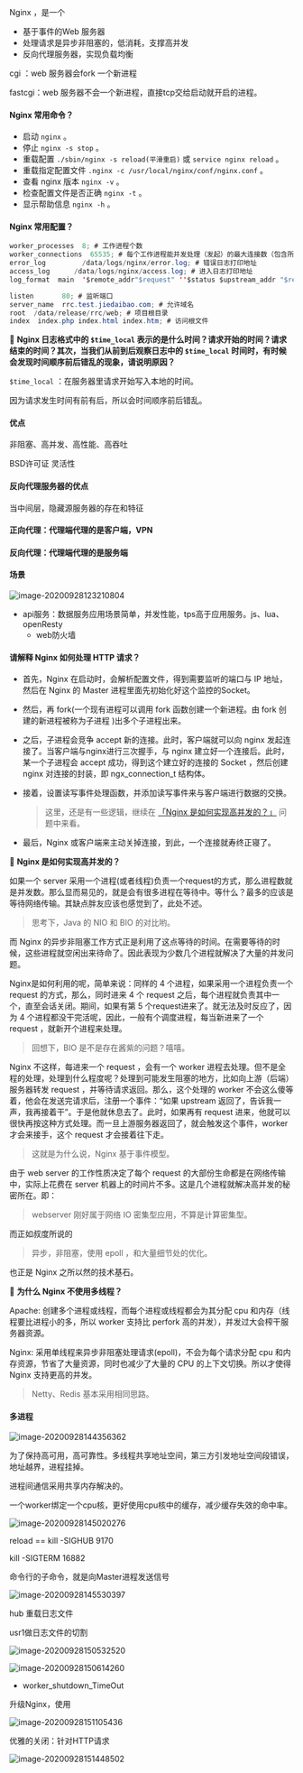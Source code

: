 Nginx ，是一个 

- 基于事件的Web 服务器
- 处理请求是异步非阻塞的，低消耗，支撑高并发
- 反向代理服务器，实现负载均衡

cgi ：web 服务器会fork 一个新进程

fastcgi：web 服务器不会一个新进程，直接tcp交给启动就开启的进程。

#### Nginx 常用命令？

- 启动 `nginx` 。
- 停止 `nginx -s stop`  。
- 重载配置 `./sbin/nginx -s reload(平滑重启)` 或 `service nginx reload` 。
- 重载指定配置文件 `.nginx -c /usr/local/nginx/conf/nginx.conf` 。
- 查看 nginx 版本 `nginx -v` 。
- 检查配置文件是否正确 `nginx -t` 。
- 显示帮助信息 `nginx -h` 。

#### Nginx 常用配置？

```java
worker_processes  8; # 工作进程个数
worker_connections  65535; # 每个工作进程能并发处理（发起）的最大连接数（包含所有连接数）
error_log         /data/logs/nginx/error.log; # 错误日志打印地址
access_log      /data/logs/nginx/access.log; # 进入日志打印地址
log_format  main  '$remote_addr"$request" ''$status $upstream_addr "$request_time"'; # 进入日志格式

listen       80; # 监听端口
server_name  rrc.test.jiedaibao.com; # 允许域名
root  /data/release/rrc/web; # 项目根目录
index  index.php index.html index.htm; # 访问根文件
```

🦅 **Nginx 日志格式中的 `$time_local` 表示的是什么时间？请求开始的时间？请求结束的时间？其次，当我们从前到后观察日志中的 `$time_local` 时间时，有时候会发现时间顺序前后错乱的现象，请说明原因？**

`$time_local` ：在服务器里请求开始写入本地的时间。

因为请求发生时间有前有后，所以会时间顺序前后错乱。

#### 优点

非阻塞、高并发、高性能、高吞吐

BSD许可证 灵活性

#### **反向代理服务器**的优点

当中间层，隐藏源服务器的存在和特征

#### 正向代理：代理端代理的是客户端，VPN

#### 反向代理：代理端代理的是服务端

#### 场景

![image-20200928123210804](https://gitee.com//chenchong0817/picture/raw/master/Aaron/20200928123220.png)

- api服务：数据服务应用场景简单，并发性能，tps高于应用服务。js、lua、openResty
  - web防火墙

#### 请解释 Nginx 如何处理 HTTP 请求？

- 首先，Nginx 在启动时，会解析配置文件，得到需要监听的端口与 IP 地址，然后在 Nginx 的 Master 进程里面先初始化好这个监控的Socket。

- 然后，再 fork(一个现有进程可以调用 fork 函数创建一个新进程。由 fork 创建的新进程被称为子进程 )出多个子进程出来。

- 之后，子进程会竞争 accept 新的连接。此时，客户端就可以向 nginx 发起连接了。当客户端与nginx进行三次握手，与 nginx 建立好一个连接后。此时，某一个子进程会 accept 成功，得到这个建立好的连接的 Socket ，然后创建 nginx 对连接的封装，即 ngx_connection_t 结构体。

- 接着，设置读写事件处理函数，并添加读写事件来与客户端进行数据的交换。

  > 这里，还是有一些逻辑，继续在 [「Nginx 是如何实现高并发的？」](http://svip.iocoder.cn/Nginx/Interview/#) 问题中来看。

- 最后，Nginx 或客户端来主动关掉连接，到此，一个连接就寿终正寝了。

🦅 **Nginx 是如何实现高并发的？**

如果一个 server 采用一个进程(或者线程)负责一个request的方式，那么进程数就是并发数。那么显而易见的，就是会有很多进程在等待中。等什么？最多的应该是等待网络传输。其缺点胖友应该也感觉到了，此处不述。

> 思考下，Java 的 NIO 和 BIO 的对比哟。

而 Nginx 的异步非阻塞工作方式正是利用了这点等待的时间。在需要等待的时候，这些进程就空闲出来待命了。因此表现为少数几个进程就解决了大量的并发问题。

Nginx是如何利用的呢，简单来说：同样的 4 个进程，如果采用一个进程负责一个 request 的方式，那么，同时进来 4 个 request 之后，每个进程就负责其中一个，直至会话关闭。期间，如果有第 5 个request进来了。就无法及时反应了，因为 4 个进程都没干完活呢，因此，一般有个调度进程，每当新进来了一个 request ，就新开个进程来处理。

> 回想下，BIO 是不是存在酱紫的问题？嘻嘻。

Nginx 不这样，每进来一个 request ，会有一个 worker 进程去处理。但不是全程的处理，处理到什么程度呢？处理到可能发生阻塞的地方，比如向上游（后端）服务器转发 request ，并等待请求返回。那么，这个处理的 worker 不会这么傻等着，他会在发送完请求后，注册一个事件：“如果 upstream 返回了，告诉我一声，我再接着干”。于是他就休息去了。此时，如果再有 request 进来，他就可以很快再按这种方式处理。而一旦上游服务器返回了，就会触发这个事件，worker 才会来接手，这个 request 才会接着往下走。

> 这就是为什么说，Nginx 基于事件模型。

由于 web server 的工作性质决定了每个 request 的大部份生命都是在网络传输中，实际上花费在 server 机器上的时间片不多。这是几个进程就解决高并发的秘密所在。即：

> webserver 刚好属于网络 IO 密集型应用，不算是计算密集型。

而正如叔度所说的

> 异步，非阻塞，使用 epoll ，和大量细节处的优化。

也正是 Nginx 之所以然的技术基石。

🦅 **为什么 Nginx 不使用多线程？**

Apache: 创建多个进程或线程，而每个进程或线程都会为其分配 cpu 和内存（线程要比进程小的多，所以 worker 支持比 perfork 高的并发），并发过大会榨干服务器资源。

Nginx: 采用单线程来异步非阻塞处理请求(epoll)，不会为每个请求分配 cpu 和内存资源，节省了大量资源，同时也减少了大量的 CPU 的上下文切换。所以才使得 Nginx 支持更高的并发。

> Netty、Redis 基本采用相同思路。



#### 多进程

![image-20200928144356362](https://gitee.com//chenchong0817/picture/raw/master/Aaron/20200928144400.png)

为了保持高可用，高可靠性。多线程共享地址空间，第三方引发地址空间段错误，地址越界，进程挂掉。

进程间通信采用共享内存解决的。

一个worker绑定一个cpu核，更好使用cpu核中的缓存，减少缓存失效的命中率。

![image-20200928145020276](https://gitee.com//chenchong0817/picture/raw/master/Aaron/20200928145022.png)

reload   ==   kill -SIGHUB 9170 

kill -SIGTERM 16882

命令行的子命令，就是向Master进程发送信号

![image-20200928145530397](https://gitee.com//chenchong0817/picture/raw/master/Aaron/20200928145533.png)

hub 重载日志文件

usr1做日志文件的切割

![image-20200928150532520](https://gitee.com//chenchong0817/picture/raw/master/Aaron/20200928150534.png)

![image-20200928150614260](https://gitee.com//chenchong0817/picture/raw/master/Aaron/20200928150615.png)

- worker_shutdown_TimeOut

升级Nginx，使用

![image-20200928151105436](https://gitee.com//chenchong0817/picture/raw/master/Aaron/20200928151107.png)

优雅的关闭：针对HTTP请求

![image-20200928151448502](https://gitee.com//chenchong0817/picture/raw/master/Aaron/20200928151449.png)
